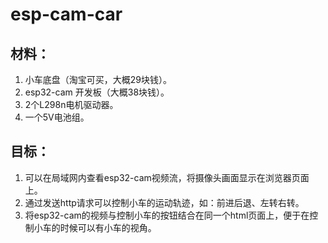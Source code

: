 # esp-cam-car
## 材料：
1. 小车底盘（淘宝可买，大概29块钱）。
2. esp32-cam 开发板（大概38块钱）。
3. 2个L298n电机驱动器。
4. 一个5V电池组。

## 目标：
1. 可以在局域网内查看esp32-cam视频流，将摄像头画面显示在浏览器页面上。
2. 通过发送http请求可以控制小车的运动轨迹，如：前进后退、左转右转。
3. 将esp32-cam的视频与控制小车的按钮结合在同一个html页面上，便于在控制小车的时候可以有小车的视角。
  
